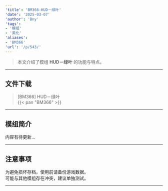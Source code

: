 ```yaml
---
'title': 'BM366-HUD－绿叶'
'date': '2025-03-07'
'author': 'Bny'
'tags':
- '模组'
- '美化'
'aliases':
- 'BM366'
'url': '/p/543/'
---
```


> 本文介绍了模组 **HUD－绿叶** 的功能与特点。

---

## 文件下载

> [BM366] HUD－绿叶  
{{< pan "BM366" >}}  

---

## 模组简介

>  
内容有待更新...  

---

## 注意事项

>  
为避免损坏存档，使用前请备份游戏数据。  
可能与其他模组存在冲突，建议单独测试。  

---

